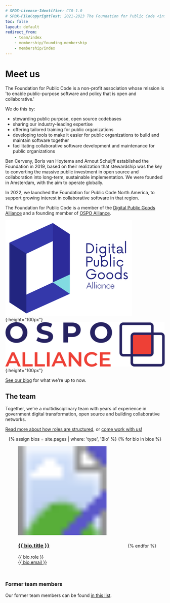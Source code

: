 ```yaml
---
# SPDX-License-Identifier: CC0-1.0
# SPDX-FileCopyrightText: 2021-2023 The Foundation for Public Code <info@publiccode.net>
toc: false
layout: default
redirect_from:
    - team/index
    - membership/founding-membership
    - membership/index
---
```


# Meet us

The Foundation for Public Code is a non-profit association whose mission is 'to enable public-purpose software and policy that is open and collaborative.'

We do this by:

* stewarding public purpose, open source codebases
* sharing our industry-leading expertise
* offering tailored training for public organizations
* developing tools to make it easier for public organizations to build and maintain software together
* facilitating collaborative software development and maintenance for public organizations

Ben Cerveny, Boris van Hoytema and Arnout Schuijff established the Foundation in 2019, based on their realization that stewardship was the key to converting the massive public investment in open source and collaboration into long-term, sustainable implementation. We were founded in Amsterdam, with the aim to operate globally.

In 2022, we launched the Foundation for Public Code North America, to support growing interest in collaborative software in that region.

The Foundation for Public Code is a member of the [Digital Public Goods Alliance](https://digitalpublicgoods.net/) and a founding member of [OSPO Alliance](https://ospo.zone/).

![DPGA logo](../images/DPGA.png){:height="100px"}&nbsp;&nbsp;&nbsp;&nbsp;&nbsp;
![OSPO alliance logo](../images/OSPO-Alliance.svg){:height="100px"}

[See our blog](https://blog.publiccode.net/) for what we're up to now.

## The team

Together, we're a multidisciplinary team with years of experience in government digital transformation, open source and building collaborative networks.

[Read more about how roles are structured](https://about.publiccode.net/organization/staff.html), or [come work with us!](../careers/index.md)

<style>
    main .content {
        width: 100%;
        flex: 1 1 100%;
    }
    #team-list {
        list-style: none;
        padding: 0 0 0 0;
        display: flex;
        flex-wrap: wrap;
        justify-content: space-around;
        align-items: first baseline;
        max-width: 100%;
    }
    #team-list>li {
        display: block;
        max-width: 165px;
        width: 100%;
        max-width: 20em;
        margin: 1em;
    }
    #team-list>li>a>svg {
        display: block;
        width: 100%;
        background-color: #5B57CA
    }
    #team-list>li>a>h3,
    #team-list>li>a>p {
        text-decoration: none;
    }
    .markdown-body li + li {
        margin-top: 0;
    }
</style>

<ul id="team-list">
{% assign bios = site.pages | where: 'type', 'Bio' %}
{% for bio in bios %}
<li>
    <a href="{{bio.url}}">
        <svg viewBox="0 0 100 100">
    {% if bio.image %}
            <image href="team/{{bio.image}}" alt="Photo of {{bio.title}}" height="100" width="100" preserveAspectRatio="xMidYMid slice"/>
    {% endif %}
        </svg>
    </a>
    <h3><a href="{{bio.url}}">{{ bio.title }}</a></h3>
    <p>{{ bio.role }} <br /> <a href="mailto:{{ bio.email }}">{{ bio.email }}</a></p>
</li>
{% endfor %}
</ul>

### Former team members

Our former team members can be found [in this list](former-team-members.md).
